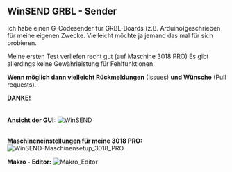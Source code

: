## **WinSEND  GRBL - Sender**

Ich habe einen G-Codesender für GRBL-Boards (z.B. Arduino)geschrieben für meine eigenen Zwecke. 
Vielleicht möchte ja jemand das mal für sich probieren. 

Meine ersten Test verliefen recht gut (auf Maschine 3018 PRO)
Es gibt allerdings keine Gewährleistung für Fehlfunktionen.

**Wenn möglich dann vielleicht Rückmeldungen** (Issues) **und Wünsche** (Pull requests).

**DANKE!**   
</br></br>
**Ansicht der GUI:**
![WinSEND](https://github.com/user-attachments/assets/f0de1c61-a954-423b-8b6a-a73b14497502)</br></br>

**Maschineneinstellungen für meine 3018 PRO:**
![WinSEND-Maschinensetup_3018_PRO](https://github.com/user-attachments/assets/65bb33c3-9b7e-43c6-a19b-2fa5597038dd)

**Makro - Editor:**
![Makro_Editor](https://github.com/user-attachments/assets/fbdb66e3-2315-48de-95b7-9349d96c02b0)
